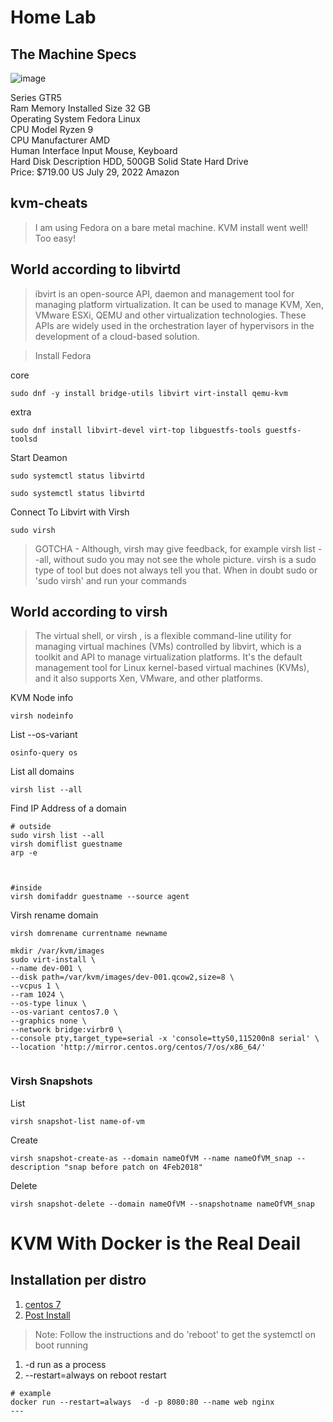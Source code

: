 # Home Lab 

## The Machine Specs

![image](https://user-images.githubusercontent.com/993459/182042922-eea5f3e2-163f-499e-9fb6-48322ca3fc16.png)

Series	GTR5  
Ram Memory Installed Size	32 GB  
Operating System Fedora Linux  
CPU Model	Ryzen 9  
CPU Manufacturer AMD  
Human Interface Input	Mouse, Keyboard  
Hard Disk Description	HDD, 500GB Solid State Hard Drive  
Price: $719.00 US July 29, 2022 Amazon

## kvm-cheats

> I am using Fedora on a bare metal machine. KVM install went well! Too easy!

## World according to libvirtd
> ibvirt is an open-source API, daemon and management tool for managing platform virtualization. It can be used to manage KVM, Xen, VMware ESXi, QEMU and other virtualization technologies. These APIs are widely used in the orchestration layer of hypervisors in the development of a cloud-based solution.

> Install Fedora

core
```
sudo dnf -y install bridge-utils libvirt virt-install qemu-kvm
```
extra
```
sudo dnf install libvirt-devel virt-top libguestfs-tools guestfs-toolsd
```

Start Deamon
```
sudo systemctl status libvirtd
```
```
sudo systemctl status libvirtd
```

Connect To Libvirt with Virsh
```
sudo virsh
```
> GOTCHA - Although, virsh may give feedback, for example virsh list --all, without sudo you may not see the whole picture. virsh is a sudo type of tool but does not always tell you that. When in doubt sudo or 'sudo virsh' and run your commands

## World according to virsh
> The virtual shell, or virsh , is a flexible command-line utility for managing virtual machines (VMs) controlled by libvirt, which is a toolkit and API to manage virtualization platforms. It's the default management tool for Linux kernel-based virtual machines (KVMs), and it also supports Xen, VMware, and other platforms.

KVM Node info
```
virsh nodeinfo
```

List --os-variant
```
osinfo-query os
```

List all domains
```
virsh list --all
```

Find IP Address of a domain
```
# outside
sudo virsh list --all
virsh domiflist guestname
arp -e



#inside 
virsh domifaddr guestname --source agent
```

Virsh rename domain
```
virsh domrename currentname newname
```
```
mkdir /var/kvm/images
sudo virt-install \
--name dev-001 \
--disk path=/var/kvm/images/dev-001.qcow2,size=8 \
--vcpus 1 \
--ram 1024 \
--os-type linux \
--os-variant centos7.0 \
--graphics none \
--network bridge:virbr0 \
--console pty,target_type=serial -x 'console=ttyS0,115200n8 serial' \
--location 'http://mirror.centos.org/centos/7/os/x86_64/'
  
```

### Virsh Snapshots

List
```
virsh snapshot-list name-of-vm
```

Create
```
virsh snapshot-create-as --domain nameOfVM --name nameOfVM_snap --description "snap before patch on 4Feb2018"
```

Delete
```
virsh snapshot-delete --domain nameOfVM --snapshotname nameOfVM_snap
```

# KVM With Docker is the Real Deail

## Installation per distro
1. [centos 7](https://docs.docker.com/engine/install/centos/)
2. [Post Install](https://docs.docker.com/engine/install/linux-postinstall/)
> Note: Follow the instructions and do 'reboot' to get the systemctl on boot running

1. -d run as a process
2. --restart=always on reboot restart
```
# example
docker run --restart=always  -d -p 8080:80 --name web nginx 
---

